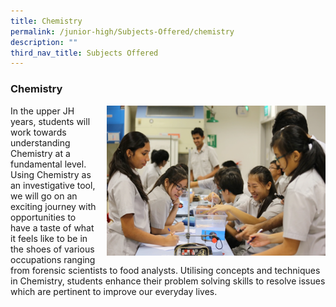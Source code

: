 ```yaml
---
title: Chemistry
permalink: /junior-high/Subjects-Offered/chemistry
description: ""
third_nav_title: Subjects Offered
---
```

### Chemistry
<img src="/images/chemistry2.png" style="width:350px;height:240px;margin-left:15px;" align = "right"> In the upper JH years, students will work towards understanding Chemistry at a fundamental level. Using Chemistry as an investigative tool, we will go on an exciting journey with opportunities to have a taste of what it feels like to be in the shoes of various occupations ranging from forensic scientists to food analysts. Utilising concepts and techniques in Chemistry, students enhance their problem solving skills to resolve issues which are pertinent to improve our everyday lives.